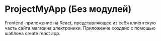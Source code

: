 # ProjectMyApp (Без модулей)
Frontend-приложение на React, представляющее из себя клиентскую часть сайта магазина электроники.
Приложение создано с помощью шаблона create react app.
